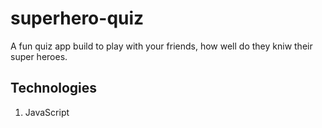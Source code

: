 # superhero-quiz
A fun quiz app build to play with your friends, how well do they kniw their super heroes.

## Technologies
1. JavaScript
    
